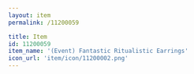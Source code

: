 ```yaml
---
layout: item
permalink: /11200059

title: Item
id: 11200059
item_name: '(Event) Fantastic Ritualistic Earrings'
icon_url: 'item/icon/11200002.png'
---
```

